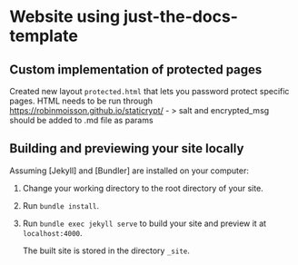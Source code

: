 # Website using just-the-docs-template

## Custom implementation of protected pages

Created new layout `protected.html` that lets you password protect specific pages. HTML needs to be run through https://robinmoisson.github.io/staticrypt/ - > salt and encrypted_msg should be added to .md file as params


## Building and previewing your site locally

Assuming [Jekyll] and [Bundler] are installed on your computer:

1.  Change your working directory to the root directory of your site.

2.  Run `bundle install`.

3.  Run `bundle exec jekyll serve` to build your site and preview it at `localhost:4000`.

    The built site is stored in the directory `_site`.
